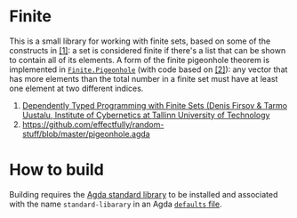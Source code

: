 # Finite

This is a small library for working with finite sets, based on some of the constructs in [\[1\]][1]: a set is considered finite if there's a list that can be shown to contain all of its elements. A form of the finite pigeonhole theorem is implemented in [`Finite.Pigeonhole`](src/Finite/Pigeonhole.agda) (with code based on [\[2\]][2]): any vector that has more elements than the total number in a finite set must have at least one element at two different indices.

1. [Dependently Typed Programming with Finite Sets (Denis Firsov & Tarmo Uustalu, Institute of Cybernetics at Tallinn University of Technology][1]
2. https://github.com/effectfully/random-stuff/blob/master/pigeonhole.agda

[1]: http://firsov.ee/finset/finset.pdf
[2]: https://github.com/effectfully/random-stuff/blob/master/pigeonhole.agda

# How to build
Building requires the [Agda standard library](https://github.com/agda/agda-stdlib) to be installed and associated with the name `standard-libarary` in an Agda [`defaults` file](http://agda.readthedocs.io/en/v2.5.3/tools/package-system.html).
